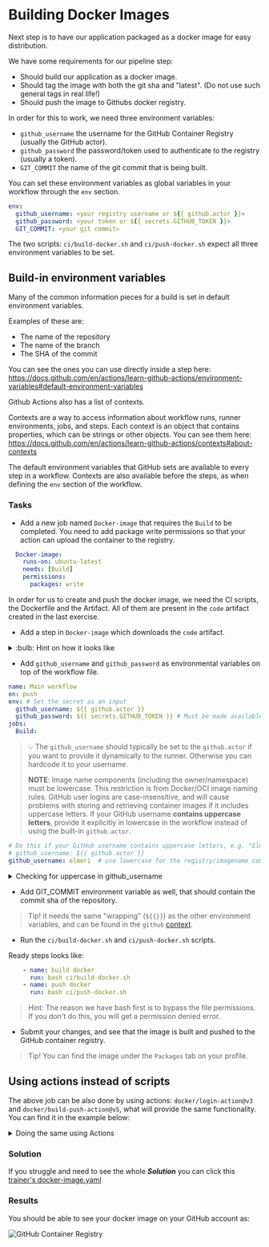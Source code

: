 # Building Docker Images

Next step is to have our application packaged as a docker image for easy distribution.

We have some requirements for our pipeline step:

- Should build our application as a docker image.
- Should tag the image with both the git sha and "latest". (Do not use such general tags in real life!)
- Should push the image to Githubs docker registry.

In order for this to work, we need three environment variables:

- `github_username` the username for the GitHub Container Registry (usually the GitHub actor).
- `github_password` the password/token used to authenticate to the registry (usually a token).
- `GIT_COMMIT`  the name of the git commit that is being built.

You can set these environment variables as global variables in your workflow through the `env` section.

```yaml
env:
  github_username: <your registry username or ${{ github.actor }}>
  github_password: <your token or ${{ secrets.GITHUB_TOKEN }}>
  GIT_COMMIT: <your git commit>
```

The two scripts: `ci/build-docker.sh` and `ci/push-docker.sh` expect all three environment variables to be set.

## Build-in environment variables

Many of the common information pieces for a build is set in default environment variables.

Examples of these are:

- The name of the repository
- The name of the branch
- The SHA of the commit

You can see the ones you can use directly inside a step here: <https://docs.github.com/en/actions/learn-github-actions/environment-variables#default-environment-variables>

Github Actions also has a list of contexts.

Contexts are a way to access information about workflow runs, runner environments, jobs, and steps.
Each context is an object that contains properties, which can be strings or other objects.
You can see them here: <https://docs.github.com/en/actions/learn-github-actions/contexts#about-contexts>

The default environment variables that GitHub sets are available to every step in a workflow.
Contexts are also available before the steps, as when defining the `env` section of the workflow.

### Tasks

- Add a new job named `Docker-image` that requires the `Build` to be completed.
You need to add package write permissions so that your action can upload the container to the registry.

```yaml
  Docker-image:
    runs-on: ubuntu-latest
    needs: [Build]
    permissions:
      packages: write
```

In order for us to create and push the docker image, we need the CI scripts, the Dockerfile and the Artifact. All of them are present in the `code` artifact created in the last exercise.

- Add a step in `Docker-image` which downloads the `code` artifact.

<details>
  <summary> :bulb: Hint on how it looks like </summary>

  ```yaml
      - name: Download code
        uses: actions/download-artifact@v4
        with:
          name: code
          path: .
  ```

</details>

- Add `github_username` and `github_password` as environmental variables on top of the workflow file.

```yaml
name: Main workflow
on: push
env: # Set the secret as an input
  github_username: ${{ github.actor }}
  github_password: ${{ secrets.GITHUB_TOKEN }} # Must be made available to the workflow
jobs:
  Build:
```

> :bulb: The `github_username` should typically be set to the `github.actor` if you want to provide it dynamically to the runner. Otherwise you can hardcode it to your username.
>
> **NOTE**: Image name components (including the owner/namespace) must be lowercase. This restriction is from Docker/OCI image naming rules. GitHub user logins are case-insensitive, and will cause problems with storing and retrieving container images if it includes uppercase letters. If your GitHub username **contains uppercase letters**, provide it explicitly in lowercase in the workflow instead of using the built-in `github.actor`.

```yaml
# Do this if your GitHub username contains uppercase letters, e.g. "Elmeri":
# github_username: ${{ github.actor }}
github_username: elmeri  # use lowercase for the registry/imagename component
```

<details>
  <summary>Checking for uppercase in github_username</summary>

  ```yaml
    - name: Validate Docker username is all lowercase
      id: validate_lower
      run: |
        if [[ "${{ env.github_username }}" =~ [A-Z] ]]; then
          echo "::error::Validation Failed: GitHub username '${{ env.github_username }}' cannot contain uppercase characters."
          exit 1
        else
          echo "Docker username format is valid."
        fi
      shell: bash
  ```

</details>

- Add GIT_COMMIT environment variable as well, that should contain the commit sha of the repository.

> Tip! it needs the same "wrapping" (`${{}}`) as the other environment variables, and can be found in the `github` [context](https://docs.github.com/en/actions/learn-github-actions/contexts#about-contexts).

- Run the `ci/build-docker.sh` and `ci/push-docker.sh` scripts.

Ready steps looks like:

```yaml
    - name: build docker
      run: bash ci/build-docker.sh
    - name: push docker
      run: bash ci/push-docker.sh
```

> Hint: The reason we have bash first is to bypass the file permissions. If you don't do this, you will get a permission denied error.

- Submit your changes, and see that the image is built and pushed to the GitHub container registry.

> Tip! You can find the image under the `Packages` tab on your profile.

## Using actions instead of scripts

The above job can be also done by using actions: `docker/login-action@v3` and `docker/build-push-action@v5`, what will provide the same functionality. You can find it in the example below:

<details>
<summary> Doing the same using Actions </summary>

```yaml
on: push
jobs:
  build-and-push-latest:
    runs-on: ubuntu-latest
    permissions:
      packages: write
    steps:
      - name: Login to DockerHub
        uses: docker/login-action@v3
        with:
          registry: ghcr.io
          username: ${{ github.actor }}
          password: ${{ secrets.GITHUB_TOKEN }}
      - name: Build and push
        uses: docker/build-push-action@v5
        with:
          context: app
          push: true
          tags: ghcr.io/${{ github.actor }}/micronaut-app:1.0-${{ github.sha }},ghcr.io/${{ github.actor }}/micronaut-app:latest
```

</details>

### Solution

If you struggle and need to see the whole ***Solution*** you can click this [trainer's docker-image.yaml](../trainer/.github/workflows/docker-image.yaml)

### Results

You should be able to see your docker image on your GitHub account as:

![GitHub Container Registry](img/github-container.png)
